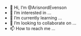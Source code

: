 - 👋 Hi, I’m @ArisnordEvenson
- 👀 I’m interested in ...
- 🌱 I’m currently learning ...
- 💞️ I’m looking to collaborate on ...
- 📫 How to reach me ...

<!---
ArisnordEvenson/ArisnordEvenson is a ✨ special ✨ repository because its `README.md` (this file) appears on your GitHub profile.
You can click the Preview link to take a look at your changes.
--->
